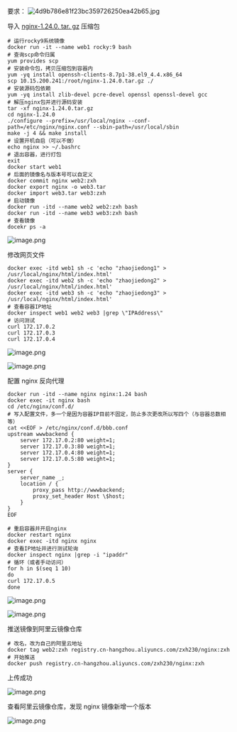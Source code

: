 要求：
![4d9b786e81f23bc359726250ea42b65.jpg](https://gitee.com/zhaojiedong/img/raw/master/4d9b786e81f23bc359726250ea42b65.jpg)

导入 [nginx-1.24.0. tar. gz](https://gitee.com/zhaojiedong/work/raw/master/%E6%96%87%E4%BB%B6/nginx-1.24.0.tar.gz) 压缩包

```shell
# 运行rocky9系统镜像
docker run -it --name web1 rocky:9 bash
# 查询scp命令归属
yum provides scp
# 安装命令包，拷贝压缩包到容器内
yum -yq install openssh-clients-8.7p1-38.el9_4.4.x86_64
scp 10.15.200.241:/root/nginx-1.24.0.tar.gz ./
# 安装源码包依赖
yum -yq install zlib-devel pcre-devel openssl openssl-devel gcc
# 解压nginx包并进行源码安装
tar -xf nginx-1.24.0.tar.gz
cd nginx-1.24.0
./configure --prefix=/usr/local/nginx --conf-path=/etc/nginx/nginx.conf --sbin-path=/usr/local/sbin
make -j 4 && make install
# 设置开机自启（可以不做）
echo nginx >> ~/.bashrc
# 退出容器，进行打包
exit
docker start web1
# 后面的镜像名与版本号可以自定义
docker commit nginx web2:zxh
docker export nginx -o web3.tar
docker import web3.tar web3:zxh
# 启动镜像
docker run -itd --name web2 web2:zxh bash
docker run -itd --name web3 web3:zxh bash
# 查看镜像
docekr ps -a
```
![image.png](https://gitee.com/zhaojiedong/img/raw/master/20240812191953.png)

修改网页文件
```shell
docker exec -itd web1 sh -c 'echo "zhaojiedong1" > /usr/local/nginx/html/index.html'
docker exec -itd web2 sh -c 'echo "zhaojiedong2" > /usr/local/nginx/html/index.html'
docker exec -itd web3 sh -c 'echo "zhaojiedong3" > /usr/local/nginx/html/index.html'
# 查看容器IP地址
docker inspect web1 web2 web3 |grep \"IPAddress\"
# 访问测试
curl 172.17.0.2
curl 172.17.0.3
curl 172.17.0.4
```
![image.png](https://gitee.com/zhaojiedong/img/raw/master/20240812193112.png)

![image.png](https://gitee.com/zhaojiedong/img/raw/master/20240812193138.png)


配置 nginx 反向代理

```shell
docker run -itd --name nginx nginx:1.24 bash
docker exec -it nginx bash
cd /etc/nginx/conf.d/
# 写入配置文件，多一个是因为容器IP目前不固定，防止多次更改所以写四个（与容器总数相等）
cat <<EOF > /etc/nginx/conf.d/bbb.conf
upstream wwwbackend {
    server 172.17.0.2:80 weight=1;
    server 172.17.0.3:80 weight=1;
    server 172.17.0.4:80 weight=1;
    server 172.17.0.5:80 weight=1;
}
server {
    server_name _;
    location / {
        proxy_pass http://wwwbackend;
        proxy_set_header Host \$host;
    }
}
EOF
```
```shell
# 重启容器并开启nginx
docker restart nginx
docker exec -itd nginx nginx
# 查看IP地址并进行测试轮询
docker inspect nginx |grep -i "ipaddr"
# 循环（或者手动访问）
for h in $(seq 1 10)
do
curl 172.17.0.5
done
```

![image.png](https://gitee.com/zhaojiedong/img/raw/master/20240812194330.png)

![image.png](https://gitee.com/zhaojiedong/img/raw/master/20240812194513.png)

推送镜像到阿里云镜像仓库

```shell
# 改名，改为自己的阿里云地址
docker tag web2:zxh registry.cn-hangzhou.aliyuncs.com/zxh230/nginx:zxh
# 开始推送
docker push registry.cn-hangzhou.aliyuncs.com/zxh230/nginx:zxh 
```

上传成功

![image.png](https://gitee.com/zhaojiedong/img/raw/master/20240812195218.png)

查看阿里云镜像仓库，发现 nginx 镜像新增一个版本

![image.png](https://gitee.com/zhaojiedong/img/raw/master/20240812195444.png)
